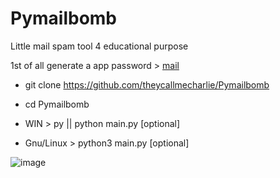 # Pymailbomb
Little mail spam tool 4 educational purpose

1st of all generate a app password > [mail](https://myaccount.google.com/apppasswords)

- git clone https://github.com/theycallmecharlie/Pymailbomb 
- cd Pymailbomb

- WIN > py || python main.py [optional<args>]<br>
- Gnu/Linux  > python3 main.py [optional<args>]

![image](https://user-images.githubusercontent.com/38168227/134603098-9ecc5648-24a6-4233-8832-89e476fd5f31.png)
